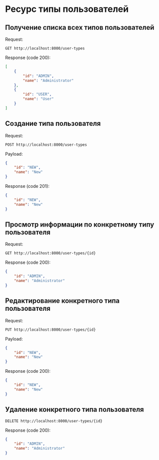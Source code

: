 # Ресурс типы пользователей

## Получение списка всех типов пользователей

Request:
```http request
GET http://localhost:8000/user-types
```

Response (code 200):
```json
[
    {
        "id": "ADMIN",
        "name": "Administrator"
    },
    {
        "id": "USER",
        "name": "User"
    }
]
```

## Создание типа пользователя

Request:
```http request
POST http://localhost:8000/user-types
```

Payload:
```json
{
    "id": "NEW",
    "name": "New"
}
```

Response (code 201):
```json
{
    "id": "NEW",
    "name": "New"
}
```

## Просмотр информации по конкретному типу пользователя

Request:
```http request
GET http://localhost:8000/user-types/{id}
```

Response (code 200):
```json
{
    "id": "ADMIN",
    "name": "Administrator"
}
```

## Редактирование конкретного типа пользователя

Request:
```http request
PUT http://localhost:8000/user-types/{id}
```

Payload:
```json
{
    "id": "NEW",
    "name": "New"
}
```

Response (code 200):
```json
{
    "id": "NEW",
    "name": "New"
}
```

## Удаление конкретного типа пользователя

```http request
DELETE http://localhost:8000/user-types/{id}
```

Response (code 200):
```json
{
    "id": "ADMIN",
    "name": "Administrator"
}
```